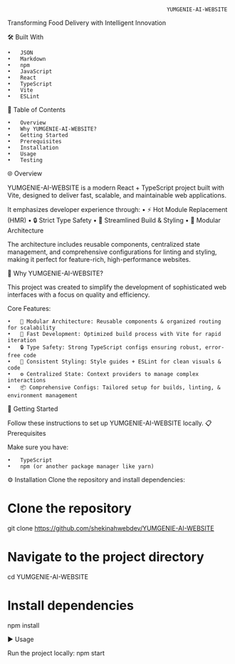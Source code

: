                                                       YUMGENIE-AI-WEBSITE


Transforming Food Delivery with Intelligent Innovation



🛠️ Built With


	•	JSON
	•	Markdown
	•	npm
	•	JavaScript
	•	React
	•	TypeScript
	•	Vite
	•	ESLint
 
 📖 Table of Contents

 
	•	Overview
	•	Why YUMGENIE-AI-WEBSITE?
	•	Getting Started
	•	Prerequisites
	•	Installation
	•	Usage
	•	Testing

 🌐 Overview

YUMGENIE-AI-WEBSITE is a modern React + TypeScript project built with Vite, designed to deliver fast, scalable, and maintainable web applications.



It emphasizes developer experience through:
	•	⚡ Hot Module Replacement (HMR)
	•	🔒 Strict Type Safety
	•	🎨 Streamlined Build & Styling
	•	🧩 Modular Architecture

The architecture includes reusable components, centralized state management, and comprehensive configurations for linting and styling, making it perfect for feature-rich, high-performance websites.

🤔 Why YUMGENIE-AI-WEBSITE?

This project was created to simplify the development of sophisticated web interfaces with a focus on quality and efficiency.

Core Features:

	•	🧩 Modular Architecture: Reusable components & organized routing for scalability
	•	🚀 Fast Development: Optimized build process with Vite for rapid iteration
	•	🔒 Type Safety: Strong TypeScript configs ensuring robust, error-free code
	•	🎨 Consistent Styling: Style guides + ESLint for clean visuals & code
	•	⚙️ Centralized State: Context providers to manage complex interactions
	•	📦 Comprehensive Configs: Tailored setup for builds, linting, & environment management

 🚀 Getting Started

Follow these instructions to set up YUMGENIE-AI-WEBSITE locally.
📋 Prerequisites

Make sure you have:

	•	TypeScript
	•	npm (or another package manager like yarn)

⚙️ Installation
Clone the repository and install dependencies:
# Clone the repository
git clone https://github.com/shekinahwebdev/YUMGENIE-AI-WEBSITE

# Navigate to the project directory
cd YUMGENIE-AI-WEBSITE

# Install dependencies
npm install

▶️ Usage

Run the project locally:
npm start
